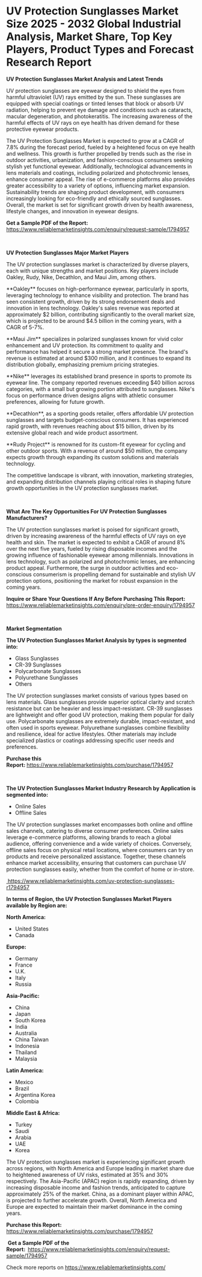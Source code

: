 <p><h1>UV Protection Sunglasses Market Size 2025 - 2032 Global Industrial Analysis, Market Share, Top Key Players, Product Types and Forecast Research Report</h1></p><p><strong>UV Protection Sunglasses Market Analysis and Latest Trends</strong></p>
<p><p>UV protection sunglasses are eyewear designed to shield the eyes from harmful ultraviolet (UV) rays emitted by the sun. These sunglasses are equipped with special coatings or tinted lenses that block or absorb UV radiation, helping to prevent eye damage and conditions such as cataracts, macular degeneration, and photokeratitis. The increasing awareness of the harmful effects of UV rays on eye health has driven demand for these protective eyewear products.</p><p>The UV Protection Sunglasses Market is expected to grow at a CAGR of 7.8% during the forecast period, fueled by a heightened focus on eye health and wellness. This growth is further propelled by trends such as the rise in outdoor activities, urbanization, and fashion-conscious consumers seeking stylish yet functional eyewear. Additionally, technological advancements in lens materials and coatings, including polarized and photochromic lenses, enhance consumer appeal. The rise of e-commerce platforms also provides greater accessibility to a variety of options, influencing market expansion. Sustainability trends are shaping product development, with consumers increasingly looking for eco-friendly and ethically sourced sunglasses. Overall, the market is set for significant growth driven by health awareness, lifestyle changes, and innovation in eyewear designs.</p></p>
<p><strong>Get a Sample PDF of the Report:&nbsp;</strong> <a href="https://www.reliablemarketinsights.com/enquiry/request-sample/1794957?utm_campaign=1994&utm_medium=2&utm_source=Github&utm_content=ia&utm_term=07022025&utm_id=uv-protection-sunglasses">https://www.reliablemarketinsights.com/enquiry/request-sample/1794957</a></p>
<p>&nbsp;</p>
<p><strong>UV Protection Sunglasses Major Market Players</strong></p>
<p><p>The UV protection sunglasses market is characterized by diverse players, each with unique strengths and market positions. Key players include Oakley, Rudy, Nike, Decathlon, and Maui Jim, among others. </p><p>**Oakley** focuses on high-performance eyewear, particularly in sports, leveraging technology to enhance visibility and protection. The brand has seen consistent growth, driven by its strong endorsement deals and innovation in lens technology. Oakley's sales revenue was reported at approximately $2 billion, contributing significantly to the overall market size, which is projected to be around $4.5 billion in the coming years, with a CAGR of 5-7%.</p><p>**Maui Jim** specializes in polarized sunglasses known for vivid color enhancement and UV protection. Its commitment to quality and performance has helped it secure a strong market presence. The brand's revenue is estimated at around $300 million, and it continues to expand its distribution globally, emphasizing premium pricing strategies.</p><p>**Nike** leverages its established brand presence in sports to promote its eyewear line. The company reported revenues exceeding $40 billion across categories, with a small but growing portion attributed to sunglasses. Nike's focus on performance driven designs aligns with athletic consumer preferences, allowing for future growth.</p><p>**Decathlon**, as a sporting goods retailer, offers affordable UV protection sunglasses and targets budget-conscious consumers. It has experienced rapid growth, with revenues reaching about $15 billion, driven by its extensive global reach and wide product assortment.</p><p>**Rudy Project** is renowned for its custom-fit eyewear for cycling and other outdoor sports. With a revenue of around $50 million, the company expects growth through expanding its custom solutions and materials technology.</p><p>The competitive landscape is vibrant, with innovation, marketing strategies, and expanding distribution channels playing critical roles in shaping future growth opportunities in the UV protection sunglasses market.</p></p>
<p>&nbsp;</p>
<p><strong>What Are The Key Opportunities For UV Protection Sunglasses Manufacturers?</strong></p>
<p><p>The UV protection sunglasses market is poised for significant growth, driven by increasing awareness of the harmful effects of UV rays on eye health and skin. The market is expected to exhibit a CAGR of around 8% over the next five years, fueled by rising disposable incomes and the growing influence of fashionable eyewear among millennials. Innovations in lens technology, such as polarized and photochromic lenses, are enhancing product appeal. Furthermore, the surge in outdoor activities and eco-conscious consumerism is propelling demand for sustainable and stylish UV protection options, positioning the market for robust expansion in the coming years.</p></p>
<p><strong>Inquire or Share Your Questions If Any Before Purchasing This Report:</strong> <a href="https://www.reliablemarketinsights.com/enquiry/pre-order-enquiry/1794957?utm_campaign=1994&utm_medium=2&utm_source=Github&utm_content=ia&utm_term=07022025&utm_id=uv-protection-sunglasses">https://www.reliablemarketinsights.com/enquiry/pre-order-enquiry/1794957</a></p>
<p>&nbsp;</p>
<p><strong>Market Segmentation</strong></p>
<p><strong>The UV Protection Sunglasses Market Analysis by types is segmented into:</strong></p>
<p><ul><li>Glass Sunglasses</li><li>CR-39 Sunglasses</li><li>Polycarbonate Sunglasses</li><li>Polyurethane Sunglasses</li><li>Others</li></ul></p>
<p><p>The UV protection sunglasses market consists of various types based on lens materials. Glass sunglasses provide superior optical clarity and scratch resistance but can be heavier and less impact-resistant. CR-39 sunglasses are lightweight and offer good UV protection, making them popular for daily use. Polycarbonate sunglasses are extremely durable, impact-resistant, and often used in sports eyewear. Polyurethane sunglasses combine flexibility and resilience, ideal for active lifestyles. Other materials may include specialized plastics or coatings addressing specific user needs and preferences.</p></p>
<p><strong>Purchase this Report:&nbsp;</strong><a href="https://www.reliablemarketinsights.com/purchase/1794957?utm_campaign=1994&utm_medium=2&utm_source=Github&utm_content=ia&utm_term=07022025&utm_id=uv-protection-sunglasses">https://www.reliablemarketinsights.com/purchase/1794957</a></p>
<p>&nbsp;</p>
<p><strong>The UV Protection Sunglasses Market Industry Research by Application is segmented into:</strong></p>
<p><ul><li>Online Sales</li><li>Offline Sales</li></ul></p>
<p><p>The UV protection sunglasses market encompasses both online and offline sales channels, catering to diverse consumer preferences. Online sales leverage e-commerce platforms, allowing brands to reach a global audience, offering convenience and a wide variety of choices. Conversely, offline sales focus on physical retail locations, where consumers can try on products and receive personalized assistance. Together, these channels enhance market accessibility, ensuring that customers can purchase UV protection sunglasses easily, whether from the comfort of home or in-store.</p></p>
<p><a href="https://www.reliablemarketinsights.com/uv-protection-sunglasses-r1794957?utm_campaign=1994&utm_medium=2&utm_source=Github&utm_content=ia&utm_term=07022025&utm_id=uv-protection-sunglasses">&nbsp;https://www.reliablemarketinsights.com/uv-protection-sunglasses-r1794957</a></p>
<p><strong>In terms of Region, the UV Protection Sunglasses Market Players available by Region are:</strong></p>
<p>
    <p> <strong> North America: </strong>
        <ul>
            <li>United States</li>
            <li>Canada</li>
        </ul>
        </p> 
    <p> <strong> Europe: </strong>
        <ul>
            <li>Germany</li>
            <li>France</li>
            <li>U.K.</li>
            <li>Italy</li>
            <li>Russia</li>
        </ul>
        </p> 
    <p> <strong> Asia-Pacific: </strong>
        <ul>
            <li>China</li>
            <li>Japan</li>
            <li>South Korea</li>
            <li>India</li>
            <li>Australia</li>
            <li>China Taiwan</li>
            <li>Indonesia</li>
            <li>Thailand</li>
            <li>Malaysia</li>
        </ul>
        </p> 
    <p> <strong> Latin America: </strong>
        <ul>
            <li>Mexico</li>
            <li>Brazil</li>
            <li>Argentina Korea</li>
            <li>Colombia</li>
        </ul>
        </p> 
    <p> <strong> Middle East & Africa: </strong>
        <ul>
            <li>Turkey</li>
            <li>Saudi</li>
            <li>Arabia</li>
            <li>UAE</li>
            <li>Korea</li>
        </ul>
    </p>
    </p>
<p><p>The UV protection sunglasses market is experiencing significant growth across regions, with North America and Europe leading in market share due to heightened awareness of UV risks, estimated at 35% and 30% respectively. The Asia-Pacific (APAC) region is rapidly expanding, driven by increasing disposable income and fashion trends, anticipated to capture approximately 25% of the market. China, as a dominant player within APAC, is projected to further accelerate growth. Overall, North America and Europe are expected to maintain their market dominance in the coming years.</p></p>
<p><strong>Purchase this Report: </strong><a href="https://www.reliablemarketinsights.com/purchase/1794957?utm_campaign=1994&utm_medium=2&utm_source=Github&utm_content=ia&utm_term=07022025&utm_id=uv-protection-sunglasses">https://www.reliablemarketinsights.com/purchase/1794957</a></p>
<p>&nbsp;<strong>Get a Sample PDF of the Report:&nbsp;&nbsp;</strong><a href="https://www.reliablemarketinsights.com/enquiry/request-sample/1794957?utm_campaign=1994&utm_medium=2&utm_source=Github&utm_content=ia&utm_term=07022025&utm_id=uv-protection-sunglasses">https://www.reliablemarketinsights.com/enquiry/request-sample/1794957</a></p>
<p><strong></strong></p>
<p>Check more reports on <a href="https://www.reliablemarketinsights.com/?utm_campaign=1994&utm_medium=2&utm_source=Github&utm_content=ia&utm_term=07022025&utm_id=uv-protection-sunglasses">https://www.reliablemarketinsights.com/</a></p>